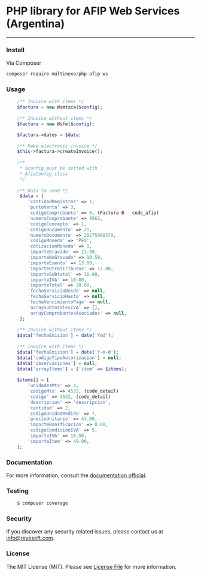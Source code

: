 PHP library for AFIP Web Services (Argentina)
======================================================

-----------

### Install

Vía Composer

```javascript
composer require multinexo/php-afip-ws
```

### Usage

```php
    /** Invoice with items */
    $factura = new Wsmtxca($config);
    
    /** Invoice without items */
    $factura = new Wsfe($config);

    $factura->datos = $data;
    
    /** Make electronic invoice */
    $this->factura->createInvoice();
    
    /**
     * $config must be setted with
     * AfipConfig class
     */
    
    /** Data to send */
     $data = [
        'cantidadRegistros' => 1,
        'puntoVenta' => 3,
        'codigoComprobante' => 6, (Factura B - code_afip)
        'numeroComprobante' => 9562,
        'codigoConcepto' => 1,
        'codigoDocumento' => 21,
        'numeroDocumento' => 20275968579,
        'codigoMoneda' => 'PES',
        'cotizacionMoneda' => 1,
        'importeGravado' => 21.00,
        'importeNoGravado' => 10.50,
        'importeExento' => 13.00,
        'importeOtrosTributos' => 17.00,
        'importeSubtotal' => 18.00,
        'importeIVA' => 10.00,
        'importeTotal' => 28.00,
        'fechaServicioDesde' => null,
        'fechaServicioHasta' => null,
        'fechaVencimientoPago' => null,
        'arraySubtotalesIVA' => [],
        'arrayComprobantesAsociados' => null,
     ];
      
    /** Invoice without items */
    $data['fechaEmision'] = date('Ymd');
               
    /** Invoice with items */
    $data['fechaEmision'] = date('Y-m-d');
    $data['codigoTipoAutorizacion'] = null;
    $data['observaciones'] = null;
    $data['arrayItems'] = ['item' => $items];
    
    $items[] = [
        'unidadesMtx' => 1,
        'codigoMtx' => 4532, (code_detail)
        'codigo' => 4532, (code_detail)
        'descripcion' => 'descripcion',
        'cantidad' => 2,
        'codigoUnidadMedida' => 7,
        'precioUnitario' => 43.00,
        'importeBonificacion' => 0.00,
        'codigoCondicionIVA' => 5,
        'importeIVA' => 10.50,
        'importeItem' => 49.00,
    ];
```
### Documentation
For more information, consult the [documentation official](https://www.afip.gob.ar/ws/documentacion/).

### Testing

```php
    $ composer coverage
```

### Security
If you discover any security related issues, please contact us at [info@reyesoft.com](mailto:info@reyesoft.com).

### License
The MIT License (MIT). Please see [License File](https://github.com/multinexo/php-afip-ws/blob/master/LICENSE) for more information.